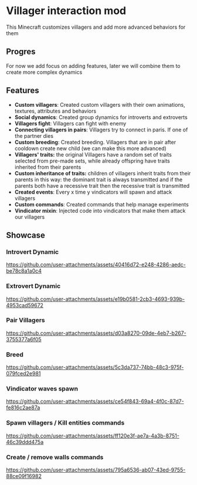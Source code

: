 # Villager interaction mod

This Minecraft customizes villagers and add more advanced behaviors for them 

## Progres
For now we add focus on adding features, later we will combine them to create more complex dynamics
## Features

- **Custom villagers**: Created custom villagers with their own animations, textures, attributes and behaviors
- **Social dynamics**: Created group dynamics for introverts and extroverts
- **Villagers fight**: Villagers can fight with enemy 
- **Connecting villagers in pairs**: Villagers try to connect in paris. If one of the partner dies 
- **Custom breeding**: Created breeding. Villagers that are in pair after cooldown create new child (we can make this more advanced)
- **Villagers' traits:** the original Villagers have a random set of traits selected from pre-made sets, while already offspring have traits inherited from their parents
- **Custom inheritance of traits:** children of villagers inherit traits from their parents in this way: the dominant trait is always transmitted and if the parents both have a recessive trait then the recessive trait is transmitted
- **Created events**: Every x time y vindicators will spawn and attack villagers
- **Custom commands**: Created commands that help manage experiments
- **Vindicator mixin**: Injected code into vindicators that make them attack our villagers 

## Showcase

### Introvert Dynamic

https://github.com/user-attachments/assets/40416d72-e248-4286-aedc-be78c8a1a0c4

### Extrovert Dynamic

https://github.com/user-attachments/assets/e19b0581-2cb3-4693-939b-4953cad59672

### Pair Villagers

https://github.com/user-attachments/assets/d03a8270-09de-4eb7-b267-3755377a6f05

### Breed

https://github.com/user-attachments/assets/5c3da737-74bb-48c3-975f-079fced2e981

### Vindicator waves spawn

https://github.com/user-attachments/assets/ce54f843-69a4-4f0c-87d7-fe816c2ae87a


### Spawn villagers / Kill entities commands

https://github.com/user-attachments/assets/ff120e3f-ae7a-4a3b-8751-46c39ddd475a

### Create / remove walls commands 

https://github.com/user-attachments/assets/795a6536-ab07-43ed-9755-88ce09f16982
